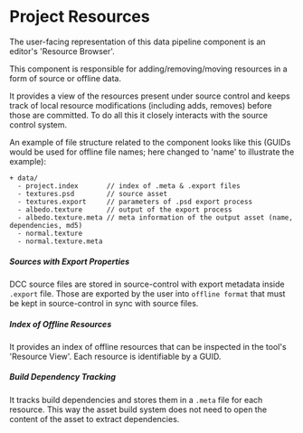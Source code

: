 # Project Resources

The user-facing representation of this data pipeline component is an editor's 'Resource Browser'.

This component is responsible for adding/removing/moving resources in a form of source or offline data.

It provides a view of the resources present under source control and keeps track of local resource modifications (including adds, removes) before those are committed. To do all this it closely interacts with the source control system.

An example of file structure related to the component looks like this (GUIDs would be used for offline file names; here changed to 'name' to illustrate the example):

```ignore
+ data/
  - project.index       // index of .meta & .export files
  - textures.psd		// source asset
  - textures.export		// parameters of .psd export process
  - albedo.texture		// output of the export process
  - albedo.texture.meta	// meta information of the output asset (name, dependencies, md5)
  - normal.texture
  - normal.texture.meta 
```

##### Sources with Export Properties

DCC source files are stored in source-control with export metadata inside `.export` file. Those are exported by the user into `offline format` that must be kept in source-control in sync with source files.

##### Index of Offline Resources

It provides an index of offline resources that can be inspected in the tool's 'Resource View'. Each resource is identifiable by a GUID.

##### Build Dependency Tracking

It tracks build dependencies and stores them in a `.meta` file for each resource. This way the asset build system does not need to open the content of the asset to extract dependencies.